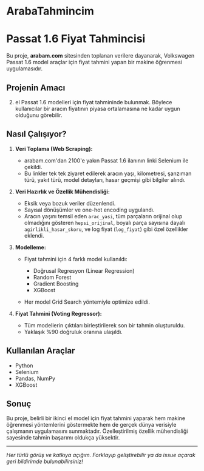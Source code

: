 # ArabaTahmincim

# Passat 1.6 Fiyat Tahmincisi

Bu proje, **arabam.com** sitesinden toplanan verilere dayanarak, Volkswagen Passat 1.6 model araçlar için fiyat tahmini yapan bir makine öğrenmesi uygulamasıdır.

## Projenin Amacı

2. el Passat 1.6 modelleri için fiyat tahmininde bulunmak. Böylece kullanıcılar bir aracın fiyatının piyasa ortalamasına ne kadar uygun olduğunu görebilir.

## Nasıl Çalışıyor?

1. **Veri Toplama (Web Scraping):**

   * arabam.com'dan 2100'e yakın Passat 1.6 ilanının linki Selenium ile çekildi.
   * Bu linkler tek tek ziyaret edilerek aracın yaşı, kilometresi, şanzıman türü, yakıt türü, model detayları, hasar geçmişi gibi bilgiler alındı.

2. **Veri Hazırlık ve Özellik Mühendisliği:**

   * Eksik veya bozuk veriler düzenlendi.
   * Sayısal dönüşümler ve one-hot encoding uygulandı.
   * Aracın yaşını temsil eden `arac_yasi`, tüm parçaların orijinal olup olmadığını gösteren `hepsi_orijinal`, boyalı parça sayısına dayalı `agirlikli_hasar_skoru`, ve log fiyat (`log_fiyat`) gibi özel özellikler eklendi.

3. **Modelleme:**

   * Fiyat tahmini için 4 farklı model kullanıldı:

     * Doğrusal Regresyon (Linear Regression)
     * Random Forest
     * Gradient Boosting
     * XGBoost
   * Her model Grid Search yöntemiyle optimize edildi.

4. **Fiyat Tahmini (Voting Regressor):**

   * Tüm modellerin çıktıları birleştirilerek son bir tahmin oluşturuldu.
   * Yaklaşık %90 doğruluk oranına ulaşıldı.


## Kullanılan Araçlar

* Python
* Selenium
* Pandas, NumPy
* XGBoost

## Sonuç

Bu proje, belirli bir ikinci el model için fiyat tahmini yaparak hem makine öğrenmesi yöntemlerini göstermekte hem de gerçek dünya verisiyle çalışmanın uygulamasını sunmaktadır. Özelleştirilmiş özellik mühendisliği sayesinde tahmin başarımı oldukça yüksektir.

---

*Her türlü görüş ve katkıya açığım. Forklayıp geliştirebilir ya da issue açarak geri bildirimde bulunabilirsiniz!*
